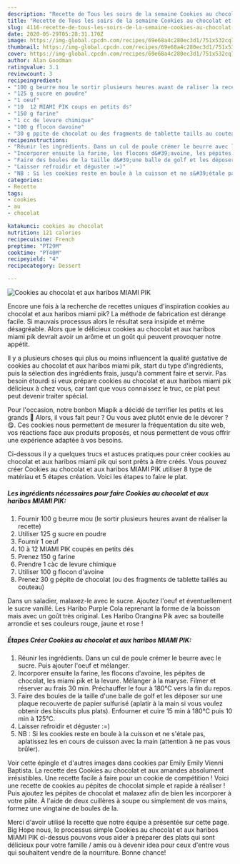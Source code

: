 ```yaml
---
description: "Recette de Tous les soirs de la semaine Cookies au chocolat et aux haribos MIAMI PIK"
title: "Recette de Tous les soirs de la semaine Cookies au chocolat et aux haribos MIAMI PIK"
slug: 4116-recette-de-tous-les-soirs-de-la-semaine-cookies-au-chocolat-et-aux-haribos-miami-pik
date: 2020-05-29T05:28:31.170Z
image: https://img-global.cpcdn.com/recipes/69e68a4c280ec3d1/751x532cq70/cookies-au-chocolat-et-aux-haribos-miami-pik-photo-principale-de-la-recette.jpg
thumbnail: https://img-global.cpcdn.com/recipes/69e68a4c280ec3d1/751x532cq70/cookies-au-chocolat-et-aux-haribos-miami-pik-photo-principale-de-la-recette.jpg
cover: https://img-global.cpcdn.com/recipes/69e68a4c280ec3d1/751x532cq70/cookies-au-chocolat-et-aux-haribos-miami-pik-photo-principale-de-la-recette.jpg
author: Alan Goodman
ratingvalue: 3.1
reviewcount: 3
recipeingredient:
- "100 g beurre mou le sortir plusieurs heures avant de raliser la recette"
- "125 g sucre en poudre"
- "1 oeuf"
- "10  12 MIAMI PIK coups en petits ds"
- "150 g farine"
- "1 cc de levure chimique"
- "100 g flocon davoine"
- "30 g ppite de chocolat ou des fragments de tablette taills au couteau"
recipeinstructions:
- "Réunir les ingrédients. Dans un cul de poule crémer le beurre avec le sucre. Puis ajouter l&#39;oeuf et mélanger."
- "Incorporer ensuite la farine, les flocons d&#39;avoine, les pépites de chocolat, les miami pik et la levure. Mélanger à la maryse. Filmer et réserver au frais 30 min. Préchauffer le four à 180°C vers la fin du repos."
- "Faire des boules de la taille d&#39;une balle de golf et les déposer sur une plaque recouverte de papier sulfurisé (aplatir à la main si vous voulez obtenir des biscuits plus plats). Enfourner et cuire 15 min à 180°C puis 10 min à 125°C."
- "Laisser refroidir et déguster :=)"
- "NB : Si les cookies reste en boule à la cuisson et ne s&#39;étale pas, aplatissez les en cours de cuisson avec la main (attention à ne pas vous brûler)."
categories:
- Recette
tags:
- cookies
- au
- chocolat

katakunci: cookies au chocolat 
nutrition: 121 calories
recipecuisine: French
preptime: "PT29M"
cooktime: "PT40M"
recipeyield: "4"
recipecategory: Dessert

---
```



![Cookies au chocolat et aux haribos MIAMI PIK](https://img-global.cpcdn.com/recipes/69e68a4c280ec3d1/751x532cq70/cookies-au-chocolat-et-aux-haribos-miami-pik-photo-principale-de-la-recette.jpg)

Encore une fois à la recherche de recettes uniques d'inspiration cookies au chocolat et aux haribos miami pik? La méthode de fabrication est dérange facile. Si mauvais processus alors le résultat sera insipide et même désagréable. Alors que le délicieux cookies au chocolat et aux haribos miami pik devrait avoir un arôme et un goût qui peuvent provoquer notre appétit.

Il y a plusieurs choses qui plus ou moins influencent la qualité gustative de cookies au chocolat et aux haribos miami pik, start du type d'ingrédients, puis la sélection des ingrédients frais, jusqu'à comment faire et servir. Pas besoin étourdi si veux prépare cookies au chocolat et aux haribos miami pik délicieux à chez vous, car tant que vous connaissez le truc, ce plat peut peut devenir traiter spécial.

Pour l&#39;occasion, notre bonbon Miapik a décidé de terrifier les petits et les grands 👻 Alors, il vous fait peur ? Ou vous avez plutôt envie de le dévorer ? 😋. Ces cookies nous permettent de mesurer la fréquentation du site web, vos réactions face aux produits proposés, et nous permettent de vous offrir une expérience adaptée à vos besoins.


Ci-dessous il y a quelques trucs et astuces pratiques pour créer cookies au chocolat et aux haribos miami pik qui sont prêts à être créés. Vous pouvez créer Cookies au chocolat et aux haribos MIAMI PIK utiliser 8 type de matériau et 5 étapes création. Voici les étapes to faire le plat.

<!--inarticleads1-->

##### Les ingrédients nécessaires pour faire Cookies au chocolat et aux haribos MIAMI PIK:

1. Fournir 100 g beurre mou (le sortir plusieurs heures avant de réaliser la recette)
1. Utiliser 125 g sucre en poudre
1. Fournir 1 oeuf
1.  10 à 12 MIAMI PIK coupés en petits dés
1. Prenez 150 g farine
1. Prendre 1 càc de levure chimique
1. Utiliser 100 g flocon d&#39;avoine
1. Prenez 30 g pépite de chocolat (ou des fragments de tablette taillés au couteau)


Dans un saladier, malaxez-le avec le sucre. Ajoutez l&#39;oeuf et éventuellement le sucre vanillé. Les Haribo Purple Cola reprenant la forme de la boisson mais avec un goût très original. Les Haribo Orangina Pik avec sa bouteille arrondie et ses couleurs rouge, jaune et rose ! 

<!--inarticleads2-->

##### Étapes Créer Cookies au chocolat et aux haribos MIAMI PIK:

1. Réunir les ingrédients. Dans un cul de poule crémer le beurre avec le sucre. Puis ajouter l&#39;oeuf et mélanger.
1. Incorporer ensuite la farine, les flocons d&#39;avoine, les pépites de chocolat, les miami pik et la levure. Mélanger à la maryse. Filmer et réserver au frais 30 min. Préchauffer le four à 180°C vers la fin du repos.
1. Faire des boules de la taille d&#39;une balle de golf et les déposer sur une plaque recouverte de papier sulfurisé (aplatir à la main si vous voulez obtenir des biscuits plus plats). Enfourner et cuire 15 min à 180°C puis 10 min à 125°C.
1. Laisser refroidir et déguster :=)
1. NB : Si les cookies reste en boule à la cuisson et ne s&#39;étale pas, aplatissez les en cours de cuisson avec la main (attention à ne pas vous brûler).


Voir cette épingle et d&#39;autres images dans cookies par Emily Emily Vienni Baptista. La recette des Cookies au chocolat et aux amandes absolument irrésistibles. Une recette facile à faire pour un cookie de compétition ! Voici une recette de cookies au pépites de chocolat simple et rapide à réaliser ! Puis ajoutez les pépites de chocolat et malaxez afin de bien les incorporer à votre pâte. À l&#39;aide de deux cuillères à soupe ou simplement de vos mains, formez une vingtaine de boules de la. 


Merci d'avoir utilisé la recette que notre équipe a présentée sur cette page. Big Hope nous, le processus simple Cookies au chocolat et aux haribos MIAMI PIK ci-dessus pouvons vous aider à préparer des plats qui sont délicieux pour votre famille / amis ou à devenir idea pour ceux d'entre vous qui souhaitent vendre de la nourriture. Bonne chance!
